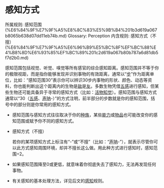 # 感知方式

所属规则: 感知范围 (%E6%84%9F%E7%9F%A5%E8%8C%83%E5%9B%B4%201b3d619a067b8065b638d07dd11eb74b.md)
Glossary: Perception
内含规则: 感知方式（不擅） (%E6%84%9F%E7%9F%A5%E6%96%B9%E5%BC%8F%EF%BC%88%E4%B8%8D%E6%93%85%EF%BC%89%201c2d619a067b80b787a6d81db5f7d2b0.md)

感知范围包括视觉、听觉、嗅觉等所有感官的综合感知距离。感知范围并不等于你的极限视距，而是指你能够发现并识别事物的有效距离，通常以“[步](%E6%AD%A5%201b3d619a067b800fb1cfe9f0ef45b9ef.md)”作为距离单位，比如：“感知范围30”表示你可以辨识30步内事物的形状、颜色、动态等资料，你也能判断出这个距离内的生物是[敌](%E6%95%8C%E5%AF%B9%201b3d619a067b8006aaf0d78a403a8691.md)是[友](%E5%8F%8B%E5%96%84%201b3d619a067b809cb37fcd49cb39e910.md)。多数生物凭借[五感](https://www.notion.so/1b4d619a067b809c9dc4c83d8f60e0aa?pvs=21)进行感知，但某些生物还可能具备异于寻常的感知方式（比如：[活物知觉](https://www.notion.so/1b4d619a067b80ac9aa2e644eb8dccec?pvs=21)）。感知范围与感知方式通常以“30（[五感](https://www.notion.so/1b4d619a067b809c9dc4c83d8f60e0aa?pvs=21)、[声呐](https://www.notion.so/1b4d619a067b803da51dfdf828b2e6b1?pvs=21)-）”的方式注明，前半部分的步数就是你的感知范围，括号中的部分则是你常用的感知方式。

- 感知范围与感知方式往往取决于你的[种族](%E7%A7%8D%E6%97%8F%201b3d619a067b803da419db8bd9eb17e5.md)，某些[能力](%E8%83%BD%E5%8A%9B%201b3d619a067b80139849d21869c19f49.md)或[物品](%E7%89%A9%E5%93%81%201b3d619a067b803f863edfb283e94d9a.md)也可能改变你的感知范围或赋予你不同的感知方式。
- 感知方式（不擅）
    
    
    若你的某项感知方式上标注有“-”或“不擅”（比如：“[声呐](https://www.notion.so/1b4d619a067b803da51dfdf828b2e6b1?pvs=21)-”），就表示尽管你可以此方式感知周围环境，却并不擅长这么做。用此种方式进行感知时，感知范围÷2。
    
- 如果感知范围降至0或更低，就意味着你彻底失去了感知力，无法再发现任何事物。
- 有关感知的基本处理方法，详见后文的[感知](%E6%84%9F%E7%9F%A5%201b5d619a067b807db5b1c3d177476720.md)规则。